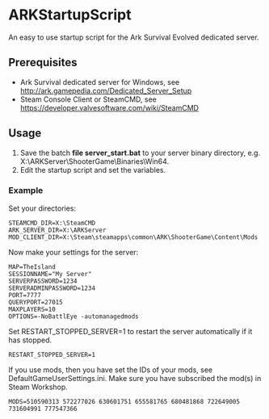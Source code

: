 # ARKStartupScript

An easy to use startup script for the Ark Survival Evolved dedicated server.

## Prerequisites

- Ark Survival dedicated server for Windows, see http://ark.gamepedia.com/Dedicated_Server_Setup
- Steam Console Client or SteamCMD, see https://developer.valvesoftware.com/wiki/SteamCMD

## Usage

1. Save the batch **file server_start.bat** to your server binary directory, e.g. X:\ARKServer\ShooterGame\Binaries\Win64\.
2. Edit the startup script and set the variables.

### Example
Set your directories:

```
STEAMCMD_DIR=X:\SteamCMD
ARK_SERVER_DIR=X:\ARKServer
MOD_CLIENT_DIR=X:\Steam\steamapps\common\ARK\ShooterGame\Content\Mods
```

Now make your settings for the server:

```
MAP=TheIsland
SESSIONNAME="My Server"
SERVERPASSWORD=1234
SERVERADMINPASSWORD=1234
PORT=7777
QUERYPORT=27015
MAXPLAYERS=10
OPTIONS=-NoBattlEye -automanagedmods
```

Set RESTART_STOPPED_SERVER=1 to restart the server automatically if it has stopped.

```
RESTART_STOPPED_SERVER=1
```

If you use mods, then you have set the IDs of your mods, see DefaultGameUserSettings.ini.
Make sure you have subscribed the mod(s) in Steam Workshop.

```
MODS=510590313 572277026 630601751 655581765 680481868 722649005 731604991 777547366
```

